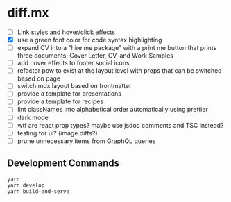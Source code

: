 # diff.mx

- [ ] Link styles and hover/click effects
- [x] use a green font color for code syntax highlighting
- [ ] expand CV into a "hire me package" with a print me button that prints three documents: Cover Letter, CV, and Work Samples
- [ ] add hover effects to footer social icons
- [ ] refactor pow to exist at the layout level with props that can be switched based on page
- [ ] switch mdx layout based on frontmatter
- [ ] provide a template for presentations
- [ ] provide a template for recipes
- [ ] lint classNames into alphabetical order automatically using prettier
- [ ] dark mode
- [ ] wtf are react prop types? maybe use jsdoc comments and TSC instead?
- [ ] testing for ui? (image diffs?)
- [ ] prune unnecessary items from GraphQL queries

## Development Commands

```shell
yarn
yarn develop
yarn build-and-serve
```
